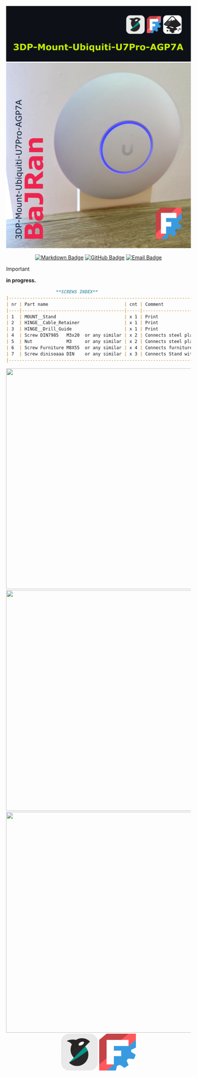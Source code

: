 <!-- Begin README -->


<div align="center">
    <img src="05_Inkscape\Title.png"/>
    <img src="Flyer.png"/>
</div>

<p align="center">
    <a href="https://daringfireball.net/projects/markdown/"><img src="https://img.shields.io/badge/Markdown-1.0.1-000000?style=for-the-badge&logo=markdown" alt="Markdown Badge" /></a>
    <a href="https://github.com/bajraan"><img src="https://img.shields.io/badge/github-follow_me-181717?style=for-the-badge&logo=github&color=181717" alt="GitHub Badge" /></a>
    <a href="mailto:bajran1616@gmail.com"><img src="https://img.shields.io/badge/gmail-contact_me-EA4335?style=for-the-badge&logo=gmail" alt="Email Badge" /></a>
    <br>
</p>




> [!IMPORTANT]
> **in progress.**

```markdown
                   **SCREWS INDEX**
|----------------------------------------------------------------------------------------|
| nr | Part name                             | cnt | Comment                             |
|----|---------------------------------------|-----|-------------------------------------|
| 1  | MOUNT__Stand                          | x 1 | Print                               |
| 2  | HINGE__Cable_Retainer                 | x 1 | Print                               |
| 3  | HINGE__Drill_Guide                    | x 1 | Print                               |
| 4  | Screw DIN7985   M3x20  or any similar | x 2 | Connects steel plate with stand     |
| 5  | Nut             M3     or any similar | x 2 | Connects steel plate with stand     |
| 6  | Screw Furniture M8X55  or any similar | x 4 | Connects furniture back with Stand  |
| 7  | Screw dinisoaaa DIN    or any similar | x 3 | Connects Stand with Cable_Retainer  |
|----------------------------------------------------------------------------------------|
```


<div align="center">
     <img src="05_Inkscape\Page_01.png" width="600" height="600"/>
</div>

<div align="center">
    <img src="05_Inkscape\Page_03.png" width="600" height="600"/>
</div>

<div align="center">
    <img src="05_Inkscape\Page_05.png" width="600" height="600"/>
</div>



<!-- VARIANTS SECTION -->
<!-- VARIANTS SECTION -->
<!-- VARIANTS SECTION -->


<!-- GALLERY SECTION -->
<!-- GALLERY SECTION -->
<!-- GALLERY SECTION -->


<div align="center">
    <img src="02_Docs\resources_readme\OrcaSlicer.svg" width="100" height="100"/>
    <img src="02_Docs\resources_readme\FreeCAD.svg" width="100" height="100"/>
</div>


<!-- End README -->
<!-- github background #0d1117 -->